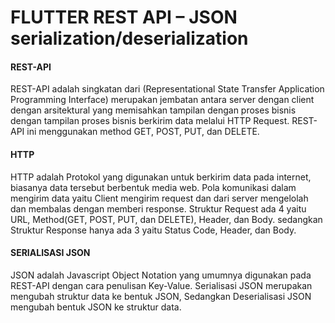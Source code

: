 # FLUTTER REST API – JSON serialization/deserialization
<h4>REST-API</h4>
<p>REST-API adalah singkatan dari (Representational State Transfer Application Programming Interface) merupakan jembatan antara server dengan client dengan arsitektural yang memisahkan tampilan dengan proses bisnis dengan tampilan proses bisnis berkirim data melalui HTTP Request. REST-API ini menggunakan method GET, POST, PUT, dan DELETE.</p>
<h4>HTTP</h4>
<p>HTTP adalah Protokol yang digunakan untuk berkirim data pada internet, biasanya data tersebut berbentuk media web. Pola komunikasi dalam mengirim data yaitu Client mengirim request dan dari server mengelolah dan membalas dengan memberi response. Struktur Request ada 4 yaitu URL, Method(GET, POST, PUT, dan DELETE), Header, dan Body. sedangkan Struktur Response hanya ada 3 yaitu Status Code, Header, dan Body.</p>
<h4>SERIALISASI JSON</h4>
<p>JSON adalah Javascript Object Notation yang umumnya digunakan pada REST-API dengan cara penulisan Key-Value. Serialisasi JSON merupakan mengubah struktur data ke bentuk JSON, Sedangkan Deserialisasi JSON mengubah bentuk JSON ke struktur data.</p>

